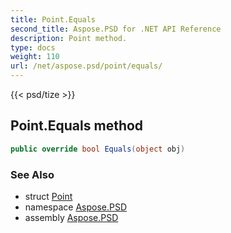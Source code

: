 ```yaml
---
title: Point.Equals
second_title: Aspose.PSD for .NET API Reference
description: Point method. 
type: docs
weight: 110
url: /net/aspose.psd/point/equals/
---
```

{{< psd/tize >}}
## Point.Equals method

```csharp
public override bool Equals(object obj)
```

### See Also

* struct [Point](../)
* namespace [Aspose.PSD](../../point/)
* assembly [Aspose.PSD](../../../)


